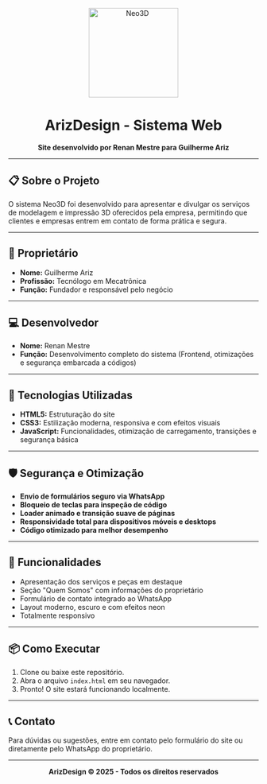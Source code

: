 <p align="center">
  <img src="logo.png" alt="Neo3D" width="180"/>
</p>

<h1 align="center">ArizDesign - Sistema Web</h1>

<p align="center">
  <b>Site desenvolvido por Renan Mestre para Guilherme Ariz</b>
</p>

---

## 📋 Sobre o Projeto

O sistema Neo3D foi desenvolvido para apresentar e divulgar os serviços de modelagem e impressão 3D oferecidos pela empresa, permitindo que clientes e empresas entrem em contato de forma prática e segura.

---

## 👤 Proprietário

- **Nome:** Guilherme Ariz  
- **Profissão:** Tecnólogo em Mecatrônica  
- **Função:** Fundador e responsável pelo negócio

---

## 💻 Desenvolvedor

- **Nome:** Renan Mestre  
- **Função:** Desenvolvimento completo do sistema (Frontend, otimizações e segurança embarcada a códigos)

---

## 🚀 Tecnologias Utilizadas

- **HTML5:** Estruturação do site
- **CSS3:** Estilização moderna, responsiva e com efeitos visuais
- **JavaScript:** Funcionalidades, otimização de carregamento, transições e segurança básica

---

## 🛡️ Segurança e Otimização

- **Envio de formulários seguro via WhatsApp**
- **Bloqueio de teclas para inspeção de código**
- **Loader animado e transição suave de páginas**
- **Responsividade total para dispositivos móveis e desktops**
- **Código otimizado para melhor desempenho**

---

## 📱 Funcionalidades

- Apresentação dos serviços e peças em destaque
- Seção "Quem Somos" com informações do proprietário
- Formulário de contato integrado ao WhatsApp
- Layout moderno, escuro e com efeitos neon
- Totalmente responsivo

---

## 📦 Como Executar

1. Clone ou baixe este repositório.
2. Abra o arquivo `index.html` em seu navegador.
3. Pronto! O site estará funcionando localmente.

---

## 📞 Contato

Para dúvidas ou sugestões, entre em contato pelo formulário do site ou diretamente pelo WhatsApp do proprietário.

---

<p align="center">
  <b>ArizDesign &copy; 2025 - Todos os direitos reservados</b>
</p>